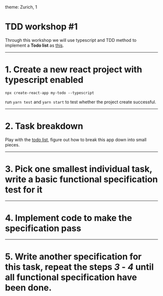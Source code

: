 theme: Zurich, 1

# TDD workshop #1

Through this workshop we will use typescript and TDD method to implement a **Todo list** as [this](https://backbonejs.org/examples/todos/index.html).

---

# 1. Create a new react project with typescript enabled

```
npx create-react-app my-todo --typescript
```

run `yarn test` and `yarn start` to test whether the project create successful.

---

# 2. Task breakdown

Play with the [todo list](https://backbonejs.org/examples/todos/index.html), figure out how to break this app down into small pieces.

---

# 3. Pick one smallest individual task, write a basic functional specification test for it

---

# 4. Implement code to make the specification pass

---

# 5. Write another specification for this task, repeat the steps *3* - *4* until all functional specification have been done.
